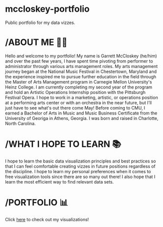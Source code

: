# mccloskey-portfolio
Public portfolio for my data vizzes. 

# /ABOUT ME 👨‍💻
Hello and welcome to my portfolio! My name is Garrett McCloskey (he/him) and over the past few years, I have spent time pivoting from performer to administrator through various arts management roles. My arts management journey began at the National Music Festival in Chestertown, Maryland and the experience inspired me to pursue further education in the field through the Master of Arts Management program in Carnegie Mellon University's Heinz College. I am currently completing my second year of the program and hold an Artistic Operations Internship position with the Pittsburgh Festival Opera. I hope to work in a marketing, artistic, or operations position at a performing arts center or with an orchestra in the near future, but I'll just have to see what's out there come May! Before coming to CMU, I earned a Bachelor of Arts in Music and Music Business Certificate from the University of Georiga in Athens, Georgia. I was born and raised in Charlotte, North Carolina. 

# /WHAT I HOPE TO LEARN 📚
I hope to learn the basic data visualization principles and best practices so that I can feel comfortable creating vizzes in future positions regardless of the discipline. I hope to learn my personal preferences when it comes to free visualization tools since there are so many out there! I also hope that I learn the most efficient way to find relevant data sets.

# /PORTFOLIO 📊

Click [here](/portfoliopage_main.md) to check out my visualizations!
